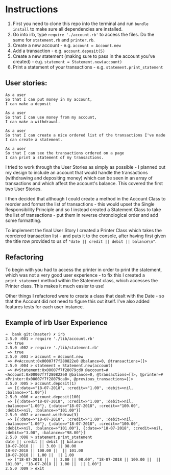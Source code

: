 # Instructions
1. First you need to clone this repo into the terminal and run `bundle install` to make sure all dependencies are installed.
2. Go into irb,  type `require './account.rb'` to access the files. Do the same for `statement.rb` and `printer.rb`.
3. Create a new account - e.g. `account = Account.new`
4. Add a transaction - e.g. `account.deposit(5)`
5. Create a new statement (making sure to pass in the account you've created) - e.g. `statement = Statement.new(account)`
6. Print a statement of your transactions - e.g. `statement.print_statement`

## User stories:
```
As a user
So that I can put money in my account,
I can make a deposit
```

```
As a user
So that I can use money from my account,
I can make a withdrawal.
```

```
As a user
So that I can create a nice ordered list of the transactions I've made
I can create a statement.
```

```
As a user
So that I can see the transactions ordered on a page
I can print a statement of my transactions.
```
I tried to work through the User Stories as simply as possible - I planned out my design to include an account that would handle the transactions (withdrawing and depositing money) which can be seen in an array of transactions and which affect the account's balance. This covered the first two User Stories.

I then decided that although I could create a method in the Account Class to reorder and format the list of transactions - this would upset the Single Responsibility Principle and so I instead created a Statement Class to take the list of transactions - put them in reverse chronological order and add some formatting.

To implement the final User Story I created a Printer Class which takes the reordered transaction list - and puts it to the console, after having first given the title row provided to us of `"date || credit || debit || balance\n"`.

## Refactoring

To begin with you had to access the printer in order to print the statement, which was not a very good user experience - to fix this I created a `print_statement` method within the Statement class, which accesses the Printer class. This makes it much easier to use!

Other things I refactored were to create a class that dealt with the Date - so that the Account did not need to figure this out itself.  I've also added features tests for each user instance.

## Example of irb User Experience

```
➜  bank git:(master) ✗ irb
2.5.0 :001 > require './lib/account.rb'
 => true
2.5.0 :002 > require './lib/statement.rb'
 => true
2.5.0 :003 > account = Account.new
 => #<Account:0x00007f7f280822e0 @balance=0, @transactions=[]>
2.5.0 :004 > statement = Statement.new(account)
 => #<Statement:0x00007f7f28079cd0 @account=#<Account:0x00007f7f280822e0 @balance=0, @transactions=[]>, @printer=#<Printer:0x00007f7f28079ca8>, @previous_transactions=[]>
2.5.0 :005 > account.deposit(1)
 => [{:date=>"18-07-2018", :credit=>"1.00", :debit=>nil, :balance=>"1.00"}]
2.5.0 :006 > account.deposit(100)
 => [{:date=>"18-07-2018", :credit=>"1.00", :debit=>nil, :balance=>"1.00"}, {:date=>"18-07-2018", :credit=>"100.00", :debit=>nil, :balance=>"101.00"}]
2.5.0 :007 > account.withdraw(3)
 => [{:date=>"18-07-2018", :credit=>"1.00", :debit=>nil, :balance=>"1.00"}, {:date=>"18-07-2018", :credit=>"100.00", :debit=>nil, :balance=>"101.00"}, {:date=>"18-07-2018", :credit=>nil, :debit=>"3.00", :balance=>"98.00"}]
2.5.0 :008 > statement.print_statement
date || credit || debit || balance
18-07-2018 ||  || 3.00 || 98.00
18-07-2018 || 100.00 ||  || 101.00
18-07-2018 || 1.00 ||  || 1.00
 => ["18-07-2018 ||  || 3.00 || 98.00", "18-07-2018 || 100.00 ||  || 101.00", "18-07-2018 || 1.00 ||  || 1.00"]
2.5.0 :009 > exit
```
